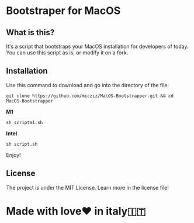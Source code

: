 # Bootstraper for MacOS

## What is this?
It's a script that bootstraps your MacOS installation for developers of today. You can use this script as is, or modify it on a fork.
## Installation

Use this command to download and go into the directory of the file:

```
git clone https://github.com/micziz/MacOS-Bootstrapper.git && cd MacOS-Bootstrapper
```

**M1**

```
sh scriptm1.sh
```

**Intel**

```
sh script.sh
```

Enjoy!

## License

The project is under the MIT License. Learn more in the license file!

# Made with love❤️ in italy🇮🇹
